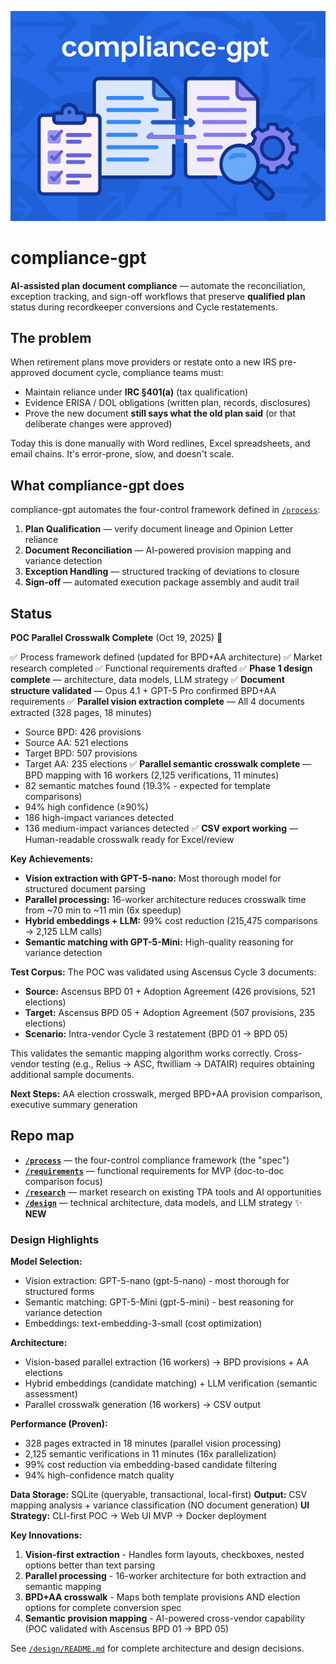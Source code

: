 <p align="center">
  <img src="assets/banner.png" alt="compliance-gpt banner">
</p>

# compliance-gpt

**AI-assisted plan document compliance** — automate the reconciliation, exception tracking, and sign-off workflows that preserve **qualified plan** status during recordkeeper conversions and Cycle restatements.

## The problem

When retirement plans move providers or restate onto a new IRS pre-approved document cycle, compliance teams must:
- Maintain reliance under **IRC §401(a)** (tax qualification)
- Evidence ERISA / DOL obligations (written plan, records, disclosures)
- Prove the new document **still says what the old plan said** (or that deliberate changes were approved)

Today this is done manually with Word redlines, Excel spreadsheets, and email chains. It's error-prone, slow, and doesn't scale.

## What compliance-gpt does

compliance-gpt automates the four-control framework defined in [`/process`](./process/):

1. **Plan Qualification** — verify document lineage and Opinion Letter reliance
2. **Document Reconciliation** — AI-powered provision mapping and variance detection
3. **Exception Handling** — structured tracking of deviations to closure
4. **Sign-off** — automated execution package assembly and audit trail

## Status

**POC Parallel Crosswalk Complete** (Oct 19, 2025) 🎉

✅ Process framework defined (updated for BPD+AA architecture)
✅ Market research completed
✅ Functional requirements drafted
✅ **Phase 1 design complete** — architecture, data models, LLM strategy
✅ **Document structure validated** — Opus 4.1 + GPT-5 Pro confirmed BPD+AA requirements
✅ **Parallel vision extraction complete** — All 4 documents extracted (328 pages, 18 minutes)
  - Source BPD: 426 provisions
  - Source AA: 521 elections
  - Target BPD: 507 provisions
  - Target AA: 235 elections
✅ **Parallel semantic crosswalk complete** — BPD mapping with 16 workers (2,125 verifications, 11 minutes)
  - 82 semantic matches found (19.3% - expected for template comparisons)
  - 94% high confidence (≥90%)
  - 186 high-impact variances detected
  - 136 medium-impact variances detected
✅ **CSV export working** — Human-readable crosswalk ready for Excel/review

**Key Achievements:**
- **Vision extraction with GPT-5-nano:** Most thorough model for structured document parsing
- **Parallel processing:** 16-worker architecture reduces crosswalk time from ~70 min to ~11 min (6x speedup)
- **Hybrid embeddings + LLM:** 99% cost reduction (215,475 comparisons → 2,125 LLM calls)
- **Semantic matching with GPT-5-Mini:** High-quality reasoning for variance detection

**Test Corpus:**
The POC was validated using Ascensus Cycle 3 documents:
- **Source:** Ascensus BPD 01 + Adoption Agreement (426 provisions, 521 elections)
- **Target:** Ascensus BPD 05 + Adoption Agreement (507 provisions, 235 elections)
- **Scenario:** Intra-vendor Cycle 3 restatement (BPD 01 → BPD 05)

This validates the semantic mapping algorithm works correctly. Cross-vendor testing (e.g., Relius → ASC, ftwilliam → DATAIR) requires obtaining additional sample documents.

**Next Steps:** AA election crosswalk, merged BPD+AA provision comparison, executive summary generation

## Repo map

- **[`/process`](./process/README.md)** — the four-control compliance framework (the "spec")
- **[`/requirements`](./requirements/README.md)** — functional requirements for MVP (doc-to-doc comparison focus)
- **[`/research`](./research/)** — market research on existing TPA tools and AI opportunities
- **[`/design`](./design/README.md)** — technical architecture, data models, and LLM strategy ✨ **NEW**

### Design Highlights

**Model Selection:**
- Vision extraction: GPT-5-nano (gpt-5-nano) - most thorough for structured forms
- Semantic matching: GPT-5-Mini (gpt-5-mini) - best reasoning for variance detection
- Embeddings: text-embedding-3-small (cost optimization)

**Architecture:**
- Vision-based parallel extraction (16 workers) → BPD provisions + AA elections
- Hybrid embeddings (candidate matching) + LLM verification (semantic assessment)
- Parallel crosswalk generation (16 workers) → CSV output

**Performance (Proven):**
- 328 pages extracted in 18 minutes (parallel vision processing)
- 2,125 semantic verifications in 11 minutes (16x parallelization)
- 99% cost reduction via embedding-based candidate filtering
- 94% high-confidence match quality

**Data Storage:** SQLite (queryable, transactional, local-first)
**Output:** CSV mapping analysis + variance classification (NO document generation)
**UI Strategy:** CLI-first POC → Web UI MVP → Docker deployment

**Key Innovations:**
1. **Vision-first extraction** - Handles form layouts, checkboxes, nested options better than text parsing
2. **Parallel processing** - 16-worker architecture for both extraction and semantic mapping
3. **BPD+AA crosswalk** - Maps both template provisions AND election options for complete conversion spec
4. **Semantic provision mapping** - AI-powered cross-vendor capability (POC validated with Ascensus BPD 01 → BPD 05)

See [`/design/README.md`](./design/README.md) for complete architecture and design decisions.
